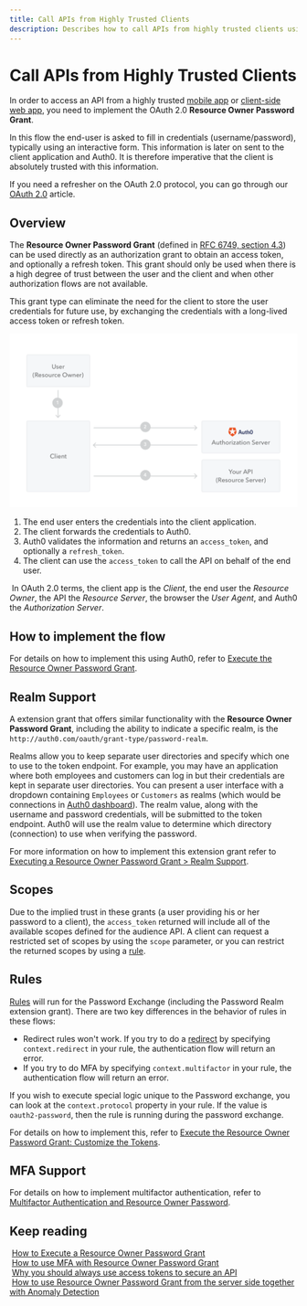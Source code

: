 ```yaml
---
title: Call APIs from Highly Trusted Clients
description: Describes how to call APIs from highly trusted clients using the Resource Owner Password Grant.
---
```


# Call APIs from Highly Trusted Clients

In order to access an API from a highly trusted [mobile app](/quickstart/native) or [client-side web app](/quickstart/spa), you need to implement the OAuth 2.0 **Resource Owner Password Grant**.

In this flow the end-user is asked to fill in credentials (username/password), typically using an interactive form. This information is later on sent to the client application and Auth0. It is therefore imperative that the client is absolutely trusted with this information.

<div class="alert alert-info">
  If you need a refresher on the OAuth 2.0 protocol, you can go through our <a href="/protocols/oauth2">OAuth 2.0</a> article.
</div>

## Overview

The **Resource Owner Password Grant** (defined in [RFC 6749, section 4.3](https://tools.ietf.org/html/rfc6749#section-4.3)) can be used directly as an authorization grant to obtain an access token, and optionally a refresh token. This grant should only be used when there is a high degree of trust between the user and the client and when other authorization flows are not available.

This grant type can eliminate the need for the client to store the user credentials for future use, by exchanging the credentials with a long-lived access token or refresh token.

![Resource Owner Password Grant](/media/articles/api-auth/password-grant.png)

 1. The end user enters the credentials into the client application.
 1. The client forwards the credentials to Auth0.
 1. Auth0 validates the information and returns an `access_token`, and optionally a `refresh_token`.
 1. The client can use the `access_token` to call the API on behalf of the end user.

 <div class="auth0-notification frendly"><i class="notification-icon icon-budicon-266"></i>
    &nbsp;In OAuth 2.0 terms, the client app is the <em>Client</em>, the end user the <em>Resource Owner</em>, the API the <em>Resource Server</em>, the browser the <em>User Agent</em>, and Auth0 the <em>Authorization Server</em>.
 </div>

## How to implement the flow

For details on how to implement this using Auth0, refer to [Execute the Resource Owner Password Grant](/api-auth/tutorials/password-grant).

## Realm Support

A extension grant that offers similar functionality with the **Resource Owner Password Grant**, including the ability to indicate a specific realm, is the `http://auth0.com/oauth/grant-type/password-realm`.

Realms allow you to keep separate user directories and specify which one to use to the token endpoint. For example, you may have an application where both employees and customers can log in but their credentials are kept in separate user directories. You can present a user interface with a dropdown containing `Employees` or `Customers` as realms (which would be connections in [Auth0 dashboard](${manage_url})). The realm value, along with the username and password credentials, will be submitted to the token endpoint. Auth0 will use the realm value to determine which directory (connection) to use when verifying the password.

For more information on how to implement this extension grant refer to [Executing a Resource Owner Password Grant > Realm Support](/api-auth/tutorials/password-grant#realm-support).

## Scopes

Due to the implied trust in these grants (a user providing his or her password to a client), the `access_token` returned will include all of the available scopes defined for the audience API. A client can request a restricted set of scopes by using the `scope` parameter, or you can restrict the returned scopes by using a [rule](#customize-the-returned-token).

## Rules

[Rules](/rules) will run for the Password Exchange (including the Password Realm extension grant). There are two key differences in the behavior of rules in these flows:

- Redirect rules won't work. If you try to do a [redirect](/rules/redirect) by specifying `context.redirect` in your rule, the authentication flow will return an error.
- If you try to do MFA by specifying `context.multifactor` in your rule, the authentication flow will return an error.

If you wish to execute special logic unique to the Password exchange, you can look at the `context.protocol` property in your rule. If the value is `oauth2-password`, then the rule is running during the password exchange.

For details on how to implement this, refer to [Execute the Resource Owner Password Grant: Customize the Tokens](/api-auth/tutorials/password-grant#optional-customize-the-tokens).

## MFA Support

For details on how to implement multifactor authentication, refer to [Multifactor Αuthentication and Resource Owner Password](/api-auth/tutorials/multifactor-resource-owner-password).

## Keep reading

<i class="notification-icon icon-budicon-345"></i>&nbsp;[How to Execute a Resource Owner Password Grant](/api-auth/tutorials/password-grant)<br/>
<i class="notification-icon icon-budicon-345"></i>&nbsp;[How to use MFA with Resource Owner Password Grant](/api-auth/tutorials/multifactor-resource-owner-password)<br/>
<i class="notification-icon icon-budicon-345"></i>&nbsp;[Why you should always use access tokens to secure an API](/api-auth/why-use-access-tokens-to-secure-apis)<br/>
<i class="notification-icon icon-budicon-345"></i>&nbsp;[How to use Resource Owner Password Grant from the server side together with Anomaly Detection](/api-auth/tutorials/using-resource-owner-password-from-server-side)<br/>
